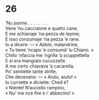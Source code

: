 # 26  
  
’Nu juorne . . . . . . . .  
Vene ’nu cacciatore e quatto cane,  
E me schianaje ’na pezza de lepine;  
E isso conzumaje ’na pezza ’e rane.  
Io a dicere: — « Abbie, malandrine,  
« Tu tiene ’ncapo ’e consumà’ lu Chiano. »  
Chillo ’nfaccia me ’ngrilla ’a scuppettella  
E si era mangiato cucuzzella  
A me certo chiavava ’a cacarella.  
Po’ sentiette tante strille,  
Che decevano: — « Aiuto, aiuto! »  
Io curriette e diciette: Ched è?  
« Niente! N’auciello rampino,  
« Nu’ me nce fire e i’ abbecino! »  
